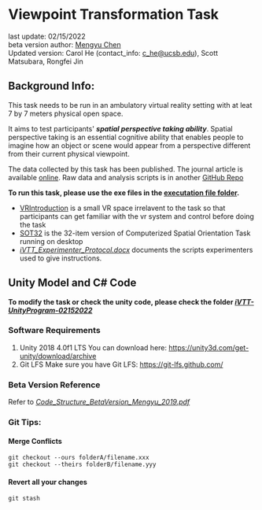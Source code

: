 # Viewpoint Transformation Task
last update: 02/15/2022  
beta version author: [Mengyu Chen](https://github.com/mengyuchen/BirdViewNavigation)  
Updated version: Carol He (contact_info: c_he@ucsb.edu), Scott Matsubara, Rongfei Jin

## Background Info:
This task needs to be run in an ambulatory virtual reality setting with at leat 7 by 7 meters physical open space. 

It aims to test participants' ***spatial perspective taking ability***. Spatial perspective taking is an essential cognitive ability that enables people to imagine how an object or scene would appear from a perspective different from their current physical viewpoint.

The data collected by this task has been published. The journal article is available [online](https://www.frontiersin.org/articles/10.3389/frvir.2022.971502/full). Raw data and analysis scripts is in another [GitHub Repo](https://github.com/CarolHeChuanxiuyue/HumanViewpointTransformationAbility)

**To run this task, please use the exe files in the [executation file folder](https://github.com/ReCVEB/ViewPoint_Transformation_Task/tree/main/Task%20Execution%20Files).**
- [VRIntroduction](https://github.com/ReCVEB/ViewPoint_Transformation_Task/tree/main/Task%20Execution%20Files/VRIntroduction) is a small VR space irrelavent to the task so that participants can get familiar with the vr system and control before doing the task
- [SOT32](https://github.com/ReCVEB/ViewPoint_Transformation_Task/tree/main/Task%20Execution%20Files/SOT32) is the 32-item version of Computerized Spatial Orientation Task running on desktop
- [*iVTT_Experimenter_Protocol.docx*](https://github.com/ReCVEB/ViewPoint_Transformation_Task/blob/main/Task%20Execution%20Files/iVTT_Experimenter_Protocol%20Script.docx) documents the scripts experimenters used to give instructions.


## Unity Model and C# Code 

**To modify the task or check the unity code, please check the folder [_iVTT-UnityProgram-02152022_](https://github.com/ReCVEB/ViewPoint_Transformation_Task/tree/main/iVTT-UnityProgram-02152022)**

### Software Requirements
1. Unity 2018 4.0f1 LTS
You can download here: https://unity3d.com/get-unity/download/archive
2. Git LFS
Make sure you have Git LFS: https://git-lfs.github.com/

### Beta Version Reference 
Refer to [*Code_Structure_BetaVersion_Mengyu_2019.pdf*](https://github.com/ReCVEB/ViewPoint_Transformation_Task/blob/main/Code_Structure_BetaVersion_Mengyu_2019.pdf)

### Git Tips:

#### Merge Conflicts
```shell
git checkout --ours folderA/filename.xxx
git checkout --theirs folderB/filename.yyy
```

#### Revert all your changes
```shell
git stash
```
